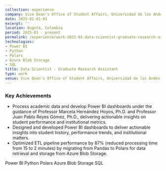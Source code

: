 ```yaml
---
collection: experience
company: Vice Dean's Office of Student Affairs, Universidad de los Andes
date: 2025-01-01-01
excerpt: ''
location: Bogotá, Colombia
period: 2025-01 - present
permalink: /experience/work-2025-01-data-scientist-graduate-research-assistant
technologies:
- Power BI
- Python
- Polars
- Azure Blob Storage
- SQL
title: Data Scientist - Graduate Research Assistant
type: work
venue: Vice Dean's Office of Student Affairs, Universidad de los Andes
---
```


### Key Achievements

* Process academic data and develop Power BI dashboards under the guidance of Professor Marcela Hernández Hoyos, Ph.D. and Professor Juan Pablo Reyes Gómez, Ph.D., delivering actionable insights on student performance and institutional metrics.
* Designed and developed Power BI dashboards to deliver actionable insights into student history, performance trends, and institutional matters.
* Optimized ETL pipeline performance by 87% (reduced processing time from 15 to 2 minutes) by migrating from Pandas to Polars for data retrieval and storage from Azure Blob Storage.



<div class="archive__item-tags">
  <span class="archive__tag">Power BI</span>
  <span class="archive__tag">Python</span>
  <span class="archive__tag">Polars</span>
  <span class="archive__tag">Azure Blob Storage</span>
  <span class="archive__tag">SQL</span>
</div>
